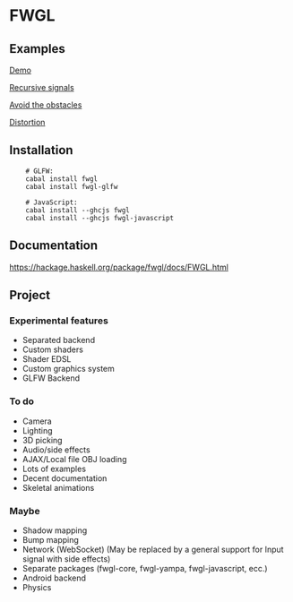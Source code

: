 FWGL
====

Examples
--------

[Demo](http://ziocrocifisso.github.io/FWGL/demo)

[Recursive signals](http://ziocrocifisso.github.io/FWGL/recur)

[Avoid the obstacles](http://ziocrocifisso.github.io/FWGL/avoid)

[Distortion](http://ziocrocifisso.github.io/FWGL/distortion)

Installation
------------

        # GLFW:
        cabal install fwgl
        cabal install fwgl-glfw

        # JavaScript:
        cabal install --ghcjs fwgl
        cabal install --ghcjs fwgl-javascript

Documentation
-------------

https://hackage.haskell.org/package/fwgl/docs/FWGL.html

Project
--------

### Experimental features

  * Separated backend
  * Custom shaders
  * Shader EDSL
  * Custom graphics system
  * GLFW Backend

### To do

  * Camera
  * Lighting
  * 3D picking
  * Audio/side effects
  * AJAX/Local file OBJ loading
  * Lots of examples
  * Decent documentation
  * Skeletal animations

### Maybe

  * Shadow mapping
  * Bump mapping
  * Network (WebSocket) (May be replaced by a general support for Input signal with side effects)
  * Separate packages (fwgl-core, fwgl-yampa, fwgl-javascript, ecc.)
  * Android backend
  * Physics
